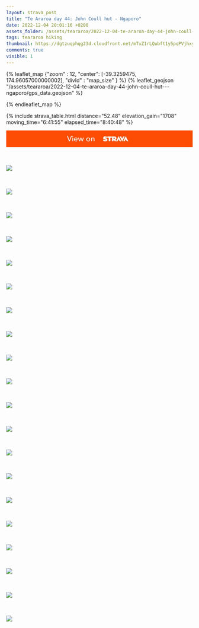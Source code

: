 ```yaml
---
layout: strava_post
title: "Te Araroa day 44: John Coull hut - Ngaporo"
date: 2022-12-04 20:01:16 +0200
assets_folder: /assets/teararoa/2022-12-04-te-araroa-day-44-john-coull-hut---ngaporo
tags: teararoa hiking
thumbnail: https://dgtzuqphqg23d.cloudfront.net/mTxZ1rLQubft1y5pqPVjhxyg6mMU-hVHXLTuPjATKt8-1024x768.jpg
comments: true
visible: 1
---
```



{% leaflet_map {"zoom" : 12,
                  "center": [-39.3259475, 174.96057000000002],
                 "divId" : "map_size" } %}
    {% leaflet_geojson "/assets/teararoa/2022-12-04-te-araroa-day-44-john-coull-hut---ngaporo/gps_data.geojson" %}

{% endleaflet_map %}





{% include strava_table.html distance="52.48" elevation_gain="1708" moving_time="6:41:55" elapsed_time="8:40:48" %}

[![](/assets/strava.jpg)](https://www.strava.com/activities/8221888773)


<br />

![](https://dgtzuqphqg23d.cloudfront.net/mTxZ1rLQubft1y5pqPVjhxyg6mMU-hVHXLTuPjATKt8-1024x768.jpg)


<br />

![](https://dgtzuqphqg23d.cloudfront.net/uv6mEcMQa0jji9uaPUvVn_SoBN8HTvZhETw7oux8AzI-1024x768.jpg)


<br />

![](https://dgtzuqphqg23d.cloudfront.net/ckWKvHUXwQ6MbmOa-ZXhivywFDnGo5PntK6E0TNotXg-1024x768.jpg)


<br />

![](https://dgtzuqphqg23d.cloudfront.net/2HgGugYH1bOtJJk7I4KO7wSBu6vy5An3RtVM1kjdj9Q-1024x768.jpg)


<br />

![](https://dgtzuqphqg23d.cloudfront.net/dMpu1qCayGgSWgUUllRX3nMeI8ngXn_Rti0TN05o8ss-1024x768.jpg)


<br />

![](https://dgtzuqphqg23d.cloudfront.net/sxcx303Bm8KUaDG25GR3DgCnOmY21tuS1_VL5FxSv9Q-1024x768.jpg)


<br />

![](https://dgtzuqphqg23d.cloudfront.net/JlavV6oNgqdpUHAEjz7dM61nUu3sGpc9uYqthDYyBnY-1024x768.jpg)


<br />

![](https://dgtzuqphqg23d.cloudfront.net/uunyb4Qx_IrrmaiP6RSco7ZUOEDRcN5EETs2dN2M-0c-768x1024.jpg)


<br />

![](https://dgtzuqphqg23d.cloudfront.net/pdxDTrJmVZFxdaCCQH6eE9yT67FudEorfM7wRxC3uIo-768x1024.jpg)


<br />

![](https://dgtzuqphqg23d.cloudfront.net/bJbky0YPbYiAnyTxE-rRZDOGXf9QmBIobfKIR9Ls93c-1024x768.jpg)


<br />

![](https://dgtzuqphqg23d.cloudfront.net/qi7--nYOZ-Ud2fuDmqG-IBoPhvnEiq-gRvR-UolZTeA-1024x768.jpg)


<br />

![](https://dgtzuqphqg23d.cloudfront.net/I3bLtO8mozS8PqLhXjFq_2uSiWydiNlfcEzH-NlFblI-768x1024.jpg)


<br />

![](https://dgtzuqphqg23d.cloudfront.net/PIWtY8q8xyoVRx2RW5I4mYLM_11lBHGvUjAITFNq17M-768x1024.jpg)


<br />

![](https://dgtzuqphqg23d.cloudfront.net/yyUYcIgJZ-nVNJuplkkc_uEW0FNBdcQ96mJfFa-gvfM-768x1024.jpg)


<br />

![](https://dgtzuqphqg23d.cloudfront.net/f1S0RHBTmBQy-02TWVhDVu2-DBM0WS7sh-_eBVUzH60-1024x768.jpg)


<br />

![](https://dgtzuqphqg23d.cloudfront.net/VmBnEPhY8kvKh6IgT-m9WPI3MMBu_gcF6-ehKhBqoFM-768x1024.jpg)


<br />

![](https://dgtzuqphqg23d.cloudfront.net/pilZTm1h9CbKYIy5kb_ZQ3fletDgDYnQmQ75f9Zf__U-768x1024.jpg)


<br />

![](https://dgtzuqphqg23d.cloudfront.net/1jsdfnGwhsSB-3qcbUynpDUeFzlcR7yVvSm-XvG4PSw-768x1024.jpg)


<br />

![](https://dgtzuqphqg23d.cloudfront.net/9fK2Lvi53ZtiR0xSKL91gqUcScllUHwAGA4jcM1wO_s-768x1024.jpg)


<br />

![](https://dgtzuqphqg23d.cloudfront.net/a-QNdYZor-cBlTrYCJaFWiYVWcWeieDw9x9-0ZsBEk4-1024x768.jpg)
